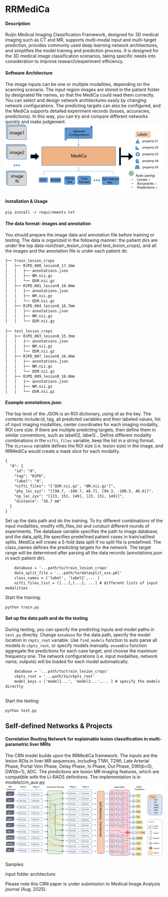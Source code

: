 # RRMediCa

#### Description
Ruijin Medical Imaging Classification Framework, designed for 3D medical imaging such as CT and MR, 
supports multi-modal input and multi-target prediction, provides commonly used deep learning network architectures, 
and simplifies the model training and prediction process. It is designed for the 3D medical image classification
scenarios, taking specific needs into consideration to improve research/experiment efficiency.

#### Software Architecture
The image inputs can be one or multiple modalities, depending on the scanning scenario. 
The input region images are stored in the patient folder by designated file names, so that the MediCa could read
 them correctly. You can select and design network architectures easily by changing network configurations.
The predicting targets can also be configured, and the MediCa supports detailed experiment records (losses, accuracies,
predictions). In this way, you can try and compare different networks quickly and make judgement. 
![MediCa](./images/MediCa.png)

#### Installation & Usage

```Install the dependencies
pip install -r requirements.txt
```

#### The data format: images and annotation
You should prepare the image data and annotation file before training or testing. The data is organized 
in the following manner: the patient dirs are under the top data-root(train_lesion_crops and test_lesion_crops),
and all the images and the annotation file is under each patient dir. 

```commandline
├── train_lesion_crops
│   ├── RJPD_000_lesion0_17.3mm
│   │   ├── annotations.json
│   │   ├── NM.nii.gz
│   │   └── QSM.nii.gz
│   ├── RJPD_001_lesion0_18.0mm
│   │   ├── annotations.json
│   │   ├── NM.nii.gz
│   │   └── QSM.nii.gz
│   ├── RJPD_004_lesion0_16.7mm
│   │   ├── annotations.json
│   │   ├── NM.nii.gz
│   │   └── QSM.nii.gz

├── test_lesion_crops
│   ├── RJPD_003_lesion0_15.3mm
│   │   ├── annotations.json
│   │   ├── NM.nii.gz
│   │   └── QSM.nii.gz
│   ├── RJPD_007_lesion0_16.0mm
│   │   ├── annotations.json
│   │   ├── NM.nii.gz
│   │   └── QSM.nii.gz
│   ├── RJPD_009_lesion0_18.0mm
│   │   ├── annotations.json
│   │   ├── NM.nii.gz
│   │   └── QSM.nii.gz

```

#### Example annotations.json: 
The top level of the JSON is an ROI dictionary, using id as the key. The contents include:id, tag, 
all predicted variables and their labeled values, list of input imaging modalities, center coordinates for each imaging modality,
ROI core size. If there are multiple predicting targets, then define them in similar conventions, such as
label02, label3... Define different modality combinations in the `nifti_files` variable, keep the list in a string format. The `distance`
variable defines the ROI size (i.e. lesion size) in the image, and RRMediCa would create a mask slice for each modality.

```commandline
{
  "0": {
    "id": "0",
    "tag": "RJPD",
    "label": "0",
    "nifti_files": "['QSM.nii.gz', 'NM.nii.gz']",
    "phy_loc_xyz": "[[99.7, -100.7, 46.7], [99.3, -100.5, 46.6]]",
    "np_loc_zyx": "[[23, 151, 149], [23, 151, 149]]",
    "distance": "16.7 mm"
  }
}
```

Set up the data path and do the training. To try different combinations of the input modalities, modify nifti_files_list
and conduct different rounds of experiments. The database variable specifies the path to image database,
and the data_split_file specifies predefined patient cases in train/val/test splits. MediCa will create a 5-fold
data split if no split file is predefined. The class_names defines the predicting targets for the network. The 
target range will be determined after parsing all the data records (annotations.json in each patient dir).
```set up training path:
    database = '...path/to/train_lesion_crops'
    data_split_file = '...path/to/datasplit_xxx.pkl'
    class_names = ['label', 'label2',... ]
    nifti_files_list = [[...],[...], ...] # different lists of input modalities
```

Start the training:
```Start the training:
python train.py
```

#### Set up the data path and do the testing
During testing, you can specify the predicting inputs and model paths in `test.py` directly. 
Change `database` for the data path, specify the model location  in `ckpts_root` variable.
Use `find_models` function to auto parse all models in `ckpts_root`, or specify models manually.
`ensemble` function aggregate the predictions for each case target, and choose the maximum frequency one. The 
network configurations (i.e. input modalities, network name, outputs) will be loaded for each model automatically.

```set up testing path:
    database = '...path/to/train_lesion_crops'
    ckpts_root = '...path/to/ckpts_root'
    model_keys = ['model1...', 'model2...',... ] # specify the models directly
    
```
Start the testing:
```Start the testing:
python test.py
```


## Self-defined Networks & Projects
#### Correlation Routing Network for explainable lesion classification in multi-parametric liver MRIs
The CRN model builds upon the RRMediCa framework. The inputs are the lesion ROIs in liver MR sequences, including T1WI,
T2WI, Late Arterial Phase, Portal Vein Phase, Delay Phase, In Phase, Out Phase, DWI(b=0), DWI(b=1), ADC. The predictions 
are lesion MR imaging features, which are compatible with the Li-RADS definitions. The implementation is in models/crn_aux.py.
![CRN](images/fig_crn.jpg)

Samples:

input folder architecture:




Please note this CRN paper is under submission to Medical Image Analysis journal (Aug. 2025).



